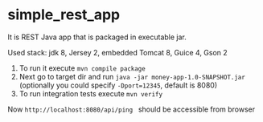 # simple_rest_app
It is REST Java app that is packaged in executable jar.

Used stack: jdk 8, Jersey 2, embedded Tomcat 8, Guice 4, Gson 2

1. To run it execute `mvn compile package`
2. Next go to target dir and run `java -jar money-app-1.0-SNAPSHOT.jar`
(optionally you could specify  `-Dport=12345`, default is 8080)
3. To run integration tests execute `mvn verify`

Now `http://localhost:8080/api/ping ` should be accessible from browser